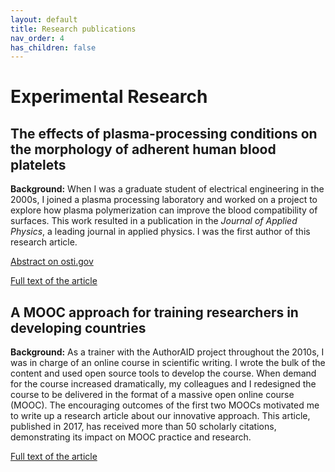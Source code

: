```yaml
---
layout: default
title: Research publications
nav_order: 4
has_children: false
---
```


# Experimental Research

## The effects of plasma-processing conditions on the morphology of adherent human blood platelets

**Background:** When I was a graduate student of electrical engineering in the 2000s, I joined a plasma processing laboratory and worked on a project to explore how plasma polymerization can improve the blood compatibility of surfaces. This work resulted in a publication in the *Journal of Applied Physics*, a leading journal in applied physics. I was the first author of this research article.

[Abstract on osti.gov](https://www.osti.gov/biblio/21137234)

[Full text of the article](https://pptl.engr.wisc.edu/images/publications/6.pdf)

## A MOOC approach for training researchers in developing countries

**Background:** As a trainer with the AuthorAID project throughout the 2010s, I was in charge of an online course in scientific writing. I wrote the bulk of the content and used open source tools to develop the course. When demand for the course increased dramatically, my colleagues and I redesigned the course to be delivered in the format of a massive open online course (MOOC). The encouraging outcomes of the first two MOOCs motivated me to write up a research article about our innovative approach. This article, published in 2017, has received more than 50 scholarly citations, demonstrating its impact on MOOC practice and research.

[Full text of the article](https://openpraxis.org/articles/10.5944/openpraxis.9.1.476)
